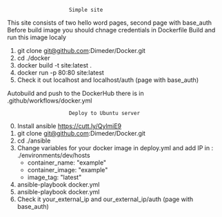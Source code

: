                         Simple site
This site consists of two hello word pages, second page with base_auth
Before build image you should chnage credentials in Dockerfile
Build and run this image localy
1. git clone git@github.com:Dimeder/Docker.git
2. cd ./docker 
3. docker build -t site:latest .
4. docker run -p 80:80 site:latest 
5. Check it out localhost and localhost/auth (page with base_auth)

Autobuild and push to the DockerHub there is in .github/workflows/docker.yml

                        Deploy to Ubuntu server
0. Install ansible https://cutt.ly/QylmiE9
1. git clone git@github.com:Dimeder/Docker.git
2. cd ./ansible
3. Change variables for your docker image in deploy.yml and add IP in : ./environments/dev/hosts
    - container_name: "example"
    - container_image: "example"
    - image_tag: "latest"
4. ansible-playbook docker.yml
5. ansible-playbook docker.yml
6. Check it your_external_ip and our_external_ip/auth (page with base_auth)
